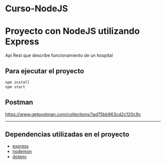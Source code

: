 # Curso-NodeJS
# Proyecto con NodeJS utilizando Express

Api Rest que describe funcionamiento de un hospital

## Para ejecutar el proyecto

```bash
npm install
npm start
```
## Postman
https://www.getpostman.com/collections/1ad75bb963cd2c120c9c

---
## Dependencias utilizadas en el proyecto

- [express](https://expressjs.com/)
- [nodemon](https://nodemon.io/)
- [dotenv](https://www.npmjs.com/package/dotenv)


